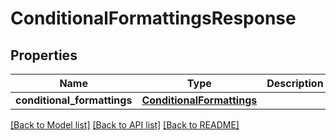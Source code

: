 # ConditionalFormattingsResponse

## Properties
Name | Type | Description | Notes
------------ | ------------- | ------------- | -------------
**conditional_formattings** | [**ConditionalFormattings**](ConditionalFormattings.md) |  | [optional] 

[[Back to Model list]](../README.md#documentation-for-models) [[Back to API list]](../README.md#documentation-for-api-endpoints) [[Back to README]](../README.md)


